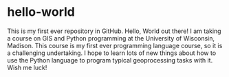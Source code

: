 # hello-world
This is my first ever repository in GitHub.
Hello, World out there!
I am taking a course on GIS and Python programming at the University of Wisconsin, Madison.
This course is my first ever programming language course, so it is a challenging undertaking.
I hope to learn lots of new things about how to use the Python language to program typical
geoprocessing tasks with it.
Wish me luck!
